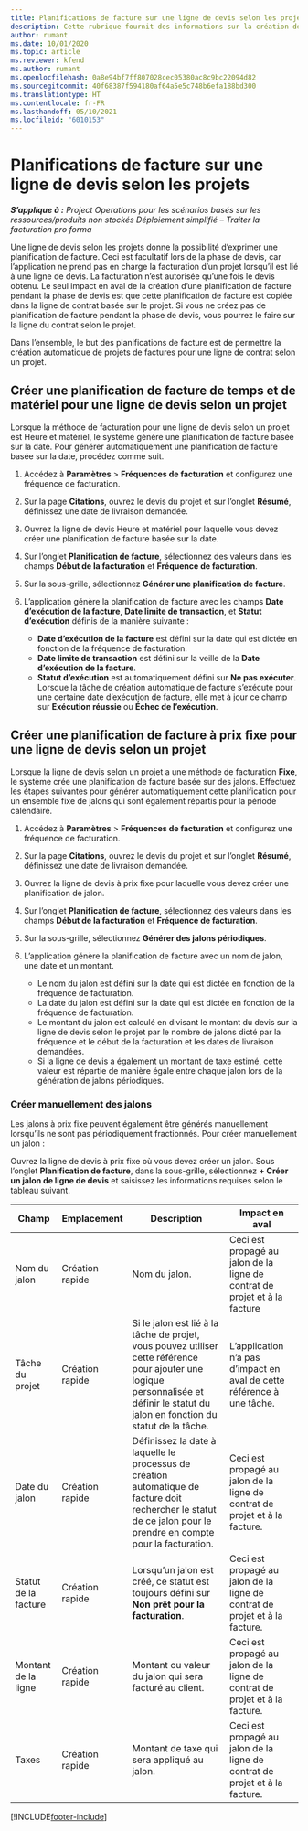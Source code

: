 ```yaml
---
title: Planifications de facture sur une ligne de devis selon les projets
description: Cette rubrique fournit des informations sur la création de planifications de factures et de jalons pour les lignes de devis.
author: rumant
ms.date: 10/01/2020
ms.topic: article
ms.reviewer: kfend
ms.author: rumant
ms.openlocfilehash: 0a8e94bf7ff807028cec05380ac8c9bc22094d82
ms.sourcegitcommit: 40f68387f594180af64a5e5c748b6efa188bd300
ms.translationtype: HT
ms.contentlocale: fr-FR
ms.lasthandoff: 05/10/2021
ms.locfileid: "6010153"
---
```

# <a name="invoice-schedules-on-project-based-quote-lines"></a>Planifications de facture sur une ligne de devis selon les projets

_**S’applique à :** Project Operations pour les scénarios basés sur les ressources/produits non stockés Déploiement simplifié – Traiter la facturation pro forma_

Une ligne de devis selon les projets donne la possibilité d’exprimer une planification de facture. Ceci est facultatif lors de la phase de devis, car l’application ne prend pas en charge la facturation d’un projet lorsqu’il est lié à une ligne de devis. La facturation n’est autorisée qu’une fois le devis obtenu. Le seul impact en aval de la création d’une planification de facture pendant la phase de devis est que cette planification de facture est copiée dans la ligne de contrat basée sur le projet. Si vous ne créez pas de planification de facture pendant la phase de devis, vous pourrez le faire sur la ligne du contrat selon le projet.

Dans l’ensemble, le but des planifications de facture est de permettre la création automatique de projets de factures pour une ligne de contrat selon un projet. 

## <a name="create-a-time-and-material-invoice-schedule-for-a-project-based-quote-line"></a>Créer une planification de facture de temps et de matériel pour une ligne de devis selon un projet

Lorsque la méthode de facturation pour une ligne de devis selon un projet est Heure et matériel, le système génère une planification de facture basée sur la date. Pour générer automatiquement une planification de facture basée sur la date, procédez comme suit.

1. Accédez à **Paramètres** > **Fréquences de facturation** et configurez une fréquence de facturation.
2. Sur la page **Citations**, ouvrez le devis du projet et sur l’onglet **Résumé**, définissez une date de livraison demandée.
3. Ouvrez la ligne de devis Heure et matériel pour laquelle vous devez créer une planification de facture basée sur la date. 
4. Sur l’onglet **Planification de facture**, sélectionnez des valeurs dans les champs **Début de la facturation** et **Fréquence de facturation**. 
5. Sur la sous-grille, sélectionnez **Générer une planification de facture**.
6. L’application génère la planification de facture avec les champs **Date d’exécution de la facture**, **Date limite de transaction**, et **Statut d’exécution** définis de la manière suivante :

    - **Date d’exécution de la facture** est défini sur la date qui est dictée en fonction de la fréquence de facturation.
    - **Date limite de transaction** est défini sur la veille de la **Date d’exécution de la facture**.
    - **Statut d’exécution** est automatiquement défini sur **Ne pas exécuter**. Lorsque la tâche de création automatique de facture s’exécute pour une certaine date d’exécution de facture, elle met à jour ce champ sur **Exécution réussie** ou **Échec de l’exécution**.

## <a name="create-a-fixed-price-invoice-schedule-for-a-project-based-quote-line"></a>Créer une planification de facture à prix fixe pour une ligne de devis selon un projet

Lorsque la ligne de devis selon un projet a une méthode de facturation **Fixe**, le système crée une planification de facture basée sur des jalons. Effectuez les étapes suivantes pour générer automatiquement cette planification pour un ensemble fixe de jalons qui sont également répartis pour la période calendaire.

1. Accédez à **Paramètres** > **Fréquences de facturation** et configurez une fréquence de facturation.
2. Sur la page **Citations**, ouvrez le devis du projet et sur l’onglet **Résumé**, définissez une date de livraison demandée.
3. Ouvrez la ligne de devis à prix fixe pour laquelle vous devez créer une planification de jalon. 
4. Sur l’onglet **Planification de facture**, sélectionnez des valeurs dans les champs **Début de la facturation** et **Fréquence de facturation**. 
5. Sur la sous-grille, sélectionnez **Générer des jalons périodiques**.
6. L’application génère la planification de facture avec un nom de jalon, une date et un montant.

    - Le nom du jalon est défini sur la date qui est dictée en fonction de la fréquence de facturation.
    - La date du jalon est défini sur la date qui est dictée en fonction de la fréquence de facturation.
    - Le montant du jalon est calculé en divisant le montant du devis sur la ligne de devis selon le projet par le nombre de jalons dicté par la fréquence et le début de la facturation et les dates de livraison demandées.
    - Si la ligne de devis a également un montant de taxe estimé, cette valeur est répartie de manière égale entre chaque jalon lors de la génération de jalons périodiques.

### <a name="manually-create-milestones"></a>Créer manuellement des jalons

Les jalons à prix fixe peuvent également être générés manuellement lorsqu’ils ne sont pas périodiquement fractionnés. Pour créer manuellement un jalon :

Ouvrez la ligne de devis à prix fixe où vous devez créer un jalon. Sous l’onglet **Planification de facture**, dans la sous-grille, sélectionnez **+ Créer un jalon de ligne de devis** et saisissez les informations requises selon le tableau suivant.

| **Champ** | **Emplacement** | **Description** | **Impact en aval** |
| --- | --- | --- | --- |
| Nom du jalon | Création rapide | Nom du jalon. | Ceci est propagé au jalon de la ligne de contrat de projet et à la facture |
| Tâche du projet | Création rapide | Si le jalon est lié à la tâche de projet, vous pouvez utiliser cette référence pour ajouter une logique personnalisée et définir le statut du jalon en fonction du statut de la tâche. | L’application n’a pas d’impact en aval de cette référence à une tâche. |
| Date du jalon | Création rapide | Définissez la date à laquelle le processus de création automatique de facture doit rechercher le statut de ce jalon pour le prendre en compte pour la facturation. | Ceci est propagé au jalon de la ligne de contrat de projet et à la facture. |
| Statut de la facture | Création rapide | Lorsqu’un jalon est créé, ce statut est toujours défini sur **Non prêt pour la facturation**. | Ceci est propagé au jalon de la ligne de contrat de projet et à la facture. |
| Montant de la ligne | Création rapide | Montant ou valeur du jalon qui sera facturé au client. | Ceci est propagé au jalon de la ligne de contrat de projet et à la facture. |
| Taxes | Création rapide | Montant de taxe qui sera appliqué au jalon. | Ceci est propagé au jalon de la ligne de contrat de projet et à la facture. |


[!INCLUDE[footer-include](../includes/footer-banner.md)]